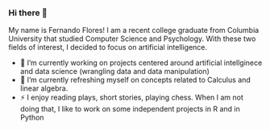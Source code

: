 ### Hi there 👋

<!--
**fsanchez334/fsanchez334** is a ✨ _special_ ✨ repository because its `README.md` (this file) appears on your GitHub profile.
-->

My name is Fernando Flores! I am a recent college graduate from Columbia University that studied Computer Science and Psychology. With these two fields of interest, I decided to focus on artificial intelligence. 

- 🔭 I’m currently working on projects centered around artificial intellginece and data science (wrangling data and data manipulation)
- 🌱 I’m currently refreshing myself on concepts related to Calculus and linear algebra. 
- :zap: I enjoy reading plays, short stories, playing chess. When I am not doing that, I like to work on some independent projects in R and in Python
